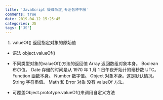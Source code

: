 ```yaml
---
title: 'JavaScript 疑难杂症,专治各种不服'
comments: true
date: 2019-04-12 15:25:45
categories: JS
tags: ['JS']
---
```


1. valueOf() 返回指定对象的原始值
* 语法
object.valueOf()

* 不同类型对象的valueOf()方法的返回值
Array	返回数组对象本身。
Boolean	布尔值。
Date	存储的时间是从 1970 年 1 月 1 日午夜开始计的毫秒数 UTC。
Function	函数本身。
Number	数字值。
Object	对象本身。这是默认情况。
String	字符串值。
Math 和 Error 对象 没有 valueOf 方法。

* 可覆盖Object.prototype.valueOf()来调用自定义方法

